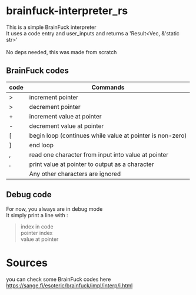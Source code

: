 # brainfuck-interpreter_rs
This is a simple BrainFuck interpreter<br>
It uses a code entry and user_inputs and returns a 'Result<Vec<u8>, &'static str>'
<br><br>
No deps needed, this was made from scratch

## BrainFuck codes
| code | Commands                                                  |
|------|-----------------------------------------------------------|
| >    | increment pointer                                         |
| >    | decrement pointer                                         |
| +    | increment value at pointer                                |
| -    | decrement value at pointer                                |
| [    | begin loop (continues while value at pointer is non-zero) |
| ]    | end loop                                                  |
| ,    | read one character from input into value at pointer       |
| .    | print value at pointer to output as a character           |
|      | Any other characters are ignored                          |

## Debug code
For now, you always are in debug mode<br>
It simply print a line with :
> index in code<br>
> pointer index<br>
> value at pointer<br>

# Sources
you can check some BrainFuck codes here
https://sange.fi/esoteric/brainfuck/impl/interp/i.html